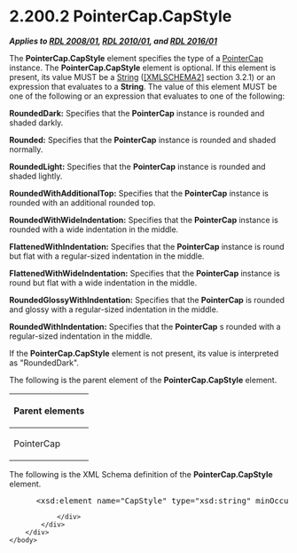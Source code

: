 <html dir="LTR" xmlns:mshelp="http://msdn.microsoft.com/mshelp" xmlns:ddue="http://ddue.schemas.microsoft.com/authoring/2003/5" xmlns:xlink="http://www.w3.org/1999/xlink" xmlns:tool="http://www.microsoft.com/tooltip">
    <head>
        <meta http-equiv="Content-Type" content="text/html; CHARSET=utf-8"></meta>
        <meta name="save" content="history"></meta>
        <title>2.200.2 PointerCap.CapStyle</title>
        <xml>
            <mshelp:toctitle title="2.200.2 PointerCap.CapStyle"></mshelp:toctitle>
            <mshelp:rltitle title="[MS-RDL]: PointerCap.CapStyle"></mshelp:rltitle>
            <mshelp:keyword index="A" term="de35a002-fd56-486d-a8a0-dd2f5a2eda1c"></mshelp:keyword>
            <mshelp:attr name="DCSext.ContentType" value="open specification"></mshelp:attr>
            <mshelp:attr name="AssetID" value="de35a002-fd56-486d-a8a0-dd2f5a2eda1c"></mshelp:attr>
            <mshelp:attr name="TopicType" value="kbRef"></mshelp:attr>
            <mshelp:attr name="DCSext.Title" value="[MS-RDL]: PointerCap.CapStyle" />
        </xml>
    </head>
    <body>
        <div id="header">
            <h1 class="heading">2.200.2 PointerCap.CapStyle</h1>
        </div>
        <div id="mainSection">
            <div id="mainBody">
                <div id="allHistory" class="saveHistory"></div>
                <div id="sectionSection0" class="section" name="collapseableSection">
                    

<p><b><i>Applies to </i></b><a href="1e855f94-4617-47e4-b89e-0856c6cb420f.html"><b><i>RDL 2008/01</i></b></a><b><i>,
</i></b><a href="3428e690-a348-4ec7-8a6a-8efb42d2cdee.html"><b><i>RDL 2010/01</i></b></a><b><i>,
and </i></b><a href="52ce3983-2bfc-4e72-9359-42aaf5fe4509.html"><b><i>RDL 2016/01</i></b></a></p>

<p>The <b>PointerCap.CapStyle</b> element specifies the type of
a <a href="b0592355-23f8-429d-8aae-358078189ab3.html">PointerCap</a> instance.
The <b>PointerCap.CapStyle</b> element is optional. If this element is present,
its value MUST be a <a href="1ed81ef3-a683-45e3-aaad-bd2bbe71bc3d.html">String</a>
(<a href="https://go.microsoft.com/fwlink/?LinkId=90610">[XMLSCHEMA2]</a>
section 3.2.1) or an expression that evaluates to a <b>String</b>. The value of
this element MUST be one of the following or an expression that evaluates to
one of the following:</p>

<p><b>RoundedDark:</b> Specifies that the <b>PointerCap</b>
instance is rounded and shaded darkly.</p>

<p><b>Rounded:</b> Specifies that the <b>PointerCap</b>
instance is rounded and shaded normally.</p>

<p><b>RoundedLight:</b> Specifies that the <b>PointerCap</b>
instance is rounded and shaded lightly.</p>

<p><b>RoundedWithAdditionalTop:</b> Specifies that the <b>PointerCap</b>
instance is rounded with an additional rounded top.</p>

<p><b>RoundedWithWideIndentation:</b> Specifies that the
<b>PointerCap</b> instance is rounded with a wide indentation in the middle.</p>

<p><b>FlattenedWithIndentation:</b> Specifies that the <b>PointerCap</b>
instance is round but flat with a regular-sized indentation in the middle.</p>

<p><b>FlattenedWithWideIndentation:</b> Specifies that
the <b>PointerCap</b> instance is round but flat with a wide indentation in the
middle.</p>

<p><b>RoundedGlossyWithIndentation:</b> Specifies that
the <b>PointerCap</b> is rounded and glossy with a regular-sized indentation in
the middle.</p>

<p><b>RoundedWithIndentation:</b> Specifies that the <b>PointerCap</b>
s rounded with a regular-sized indentation in the middle.</p>

<p>If the <b>PointerCap.CapStyle</b> element is not present,
its value is interpreted as &quot;RoundedDark&quot;.</p>

<p>The following is the parent element of the <b>PointerCap.CapStyle</b>
element.</p>

<table>
 <thead>
  <tr>
   <th>
   <p>Parent elements</p>
   </th>
  </tr>
 </thead>
 <tr>
  <td>
  <p>PointerCap</p>
  </td>
 </tr>
</table>

<p>The following is the XML Schema definition of the <b>PointerCap.CapStyle</b>
element.</p>

<dl>
<dd>
<div><pre> &lt;xsd:element name=&quot;CapStyle&quot; type=&quot;xsd:string&quot; minOccurs=&quot;0&quot;&gt;
</pre></div>
</dd></dl>


                </div>
            </div>
        </div>
    </body>
</html>